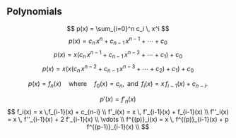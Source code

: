 ## Polynomials

$$
p(x) = \sum_{i=0}^n c_i \, x^i
$$
$$
p(x) = c_n \, x^n + c_{n-1} \, x^{n-1} + \cdots + c_0
$$
$$
p(x) = x\big(c_n \, x^{n-1} + c_{n-1} \, x^{n-2} + \cdots + c_1 \big) + c_0
$$
$$
p(x) = x\Big(x\big(c_n \, x^{n-2} + c_{n-1} \, x^{n-3} + \cdots + c_2
\big) + c_1 \Big) + c_0
$$

$$
p(x) = f_n(x) \quad\text{where}\quad
f_0(x) = c_n, \,\,\,\text{and}\,\,\,
f_i(x) = x\,f_{i-1}(x) + c_{n-i}.
$$

$$
p'(x) = f'_n(x)
$$
$$
f_i(x) = x \,f_{i-1}(x) + c_{n-i} \\
f'_i(x) = x \, f'_{i-1}(x)  + f_{i-1}(x) \\
f''_i(x) = x \, f''_{i-1}(x) + 2 f'_{i-1}(x) \\
\vdots \\
f^{(p)}_i(x) = x \, f^{(p)}_{i-1}(x) + p f^{(p-1)}_{i-1}(x) \\
$$ 